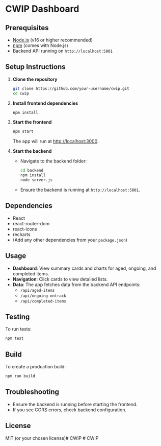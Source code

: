 # CWIP Dashboard

## Prerequisites

- [Node.js](https://nodejs.org/) (v16 or higher recommended)
- [npm](https://www.npmjs.com/) (comes with Node.js)
- Backend API running on `http://localhost:5001`

## Setup Instructions

1. **Clone the repository**
   ```sh
   git clone https://github.com/your-username/cwip.git
   cd cwip
   ```

2. **Install frontend dependencies**
   ```sh
   npm install
   ```

3. **Start the frontend**
   ```sh
   npm start
   ```
   The app will run at [http://localhost:3000](http://localhost:3000).

4. **Start the backend**
   - Navigate to the backend folder:
     ```sh
     cd backend
     npm install
     node server.js
     ```
   - Ensure the backend is running at `http://localhost:5001`.

## Dependencies

- React
- react-router-dom
- react-icons
- recharts
- (Add any other dependencies from your `package.json`)

## Usage

- **Dashboard**: View summary cards and charts for aged, ongoing, and completed items.
- **Navigation**: Click cards to view detailed lists.
- **Data**: The app fetches data from the backend API endpoints:
  - `/api/aged-items`
  - `/api/ongoing-ontrack`
  - `/api/completed-items`

## Testing

To run tests:
```sh
npm test
```

## Build

To create a production build:
```sh
npm run build
```

## Troubleshooting

- Ensure the backend is running before starting the frontend.
- If you see CORS errors, check backend configuration.

## License

MIT (or your chosen license)#   C W I P  
 #   C W I P  
 